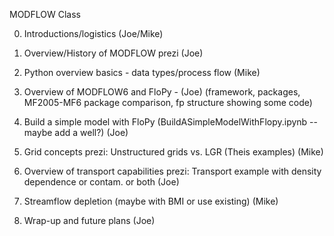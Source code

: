 MODFLOW Class

0. Introductions/logistics (Joe/Mike)

1. Overview/History of MODFLOW prezi (Joe)

2. Python overview basics - data types/process flow (Mike)

3. Overview of MODFLOW6 and FloPy - (Joe) 
    (framework, packages, MF2005-MF6 package comparison, fp structure showing some code)

4. Build a simple model with FloPy (BuildASimpleModelWithFlopy.ipynb -- maybe add a well?) (Joe)

5. Grid concepts prezi: Unstructured grids vs. LGR (Theis examples) (Mike)

6. Overview of transport capabilities prezi: Transport example with density dependence or contam. or both (Joe)

7. Streamflow depletion (maybe with BMI or use existing) (Mike)

8. Wrap-up and future plans (Joe)